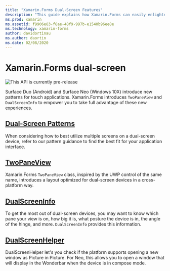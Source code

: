 ```yaml
---
title: "Xamarin.Forms Dual-Screen Features"
description: "This guide explains how Xamarin.Forms can easily enlighten apps for dual-screen devices."
ms.prod: xamarin
ms.assetid: f9906e83-f8ae-48f9-997b-e1540b96ee8e
ms.technology: xamarin-forms
author: davidortinau
ms.author: daortin
ms.date: 02/08/2020
---
```


# Xamarin.Forms dual-screen

![](~/media/shared/preview.png "This API is currently pre-release")

Surface Duo (Android) and Surface Neo (Windows 10X) introduce new patterns for touch applications. Xamarin.Forms introduces `TwoPaneView` and `DualScreenInfo` to empower you to take full advantage of these new experiences.

## [Dual-Screen Patterns](design-patterns.md)

When considering how to best utilize multiple screens on a dual-screen device, refer to our pattern guidance to find the best fit for your application interface.

## [TwoPaneView](twopaneview.md)

Xamarin.Forms `TwoPaneView` class, inspired by the UWP control of the same name, introduces a layout optimized for dual-screen devices in a cross-platform way.

## [DualScreenInfo](dual-screen-info.md)

To get the most out of dual-screen devices, you may want to know which pane your view is on, how big it is, what posture the device is in, the angle of the hinge, and more. `DualScreenInfo` provides this information.

## [DualScreenHelper](dual-screen-helper.md)
DualScreenHelper let's you check if the platform supports opening a new window as Picture in Picture. For Neo, this allows you to open a window that will display in the Wonderbar when the device is in compose mode.